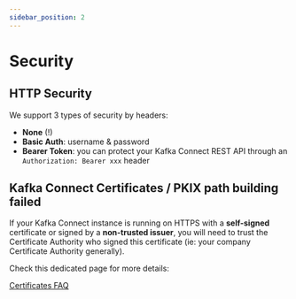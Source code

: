 ```yaml
---
sidebar_position: 2
---
```


# Security

## HTTP Security

We support 3 types of security by headers:

- **None** (!)
- **Basic Auth**: username & password
- **Bearer Token**: you can protect your Kafka Connect REST API through an `Authorization: Bearer xxx` header

## Kafka Connect Certificates / PKIX path building failed

If your Kafka Connect instance is running on HTTPS with a **self-signed** certificate or signed by a **non-trusted issuer**, you will need to trust the Certificate Authority who signed this certificate (ie: your company Certificate Authority generally).

Check this dedicated page for more details:

[Certificates FAQ](/desktop/conduktor-first-steps/login-troubleshooting/certificates-faq)
